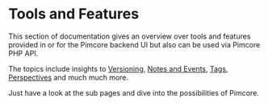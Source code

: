 # Tools and Features

This section of documentation gives an overview over tools and features provided in or for the Pimcore backend UI but also can
be used via Pimcore PHP API. 

The topics include insights to [Versioning](./01_Versioning.md), [Notes and Events](./05_Notes_and_Events.md), 
[Tags](./09_Tags.md), [Perspectives](./13_Perspectives.md) and much much more. 

Just have a look at the sub pages and dive into the possibilities of Pimcore.
